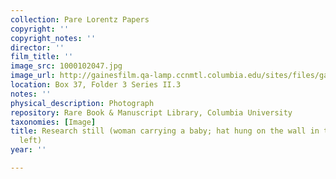 ```yaml
---
collection: Pare Lorentz Papers
copyright: ''
copyright_notes: ''
director: ''
film_title: ''
image_src: 1000102047.jpg
image_url: http://gainesfilm.qa-lamp.ccnmtl.columbia.edu/sites/files/gainesfilm/images/1000102047.jpg
location: Box 37, Folder 3 Series II.3
notes: ''
physical_description: Photograph
repository: Rare Book & Manuscript Library, Columbia University
taxonomies: [Image]
title: Research still (woman carrying a baby; hat hung on the wall in the foreground,
  left)
year: ''

---
```

